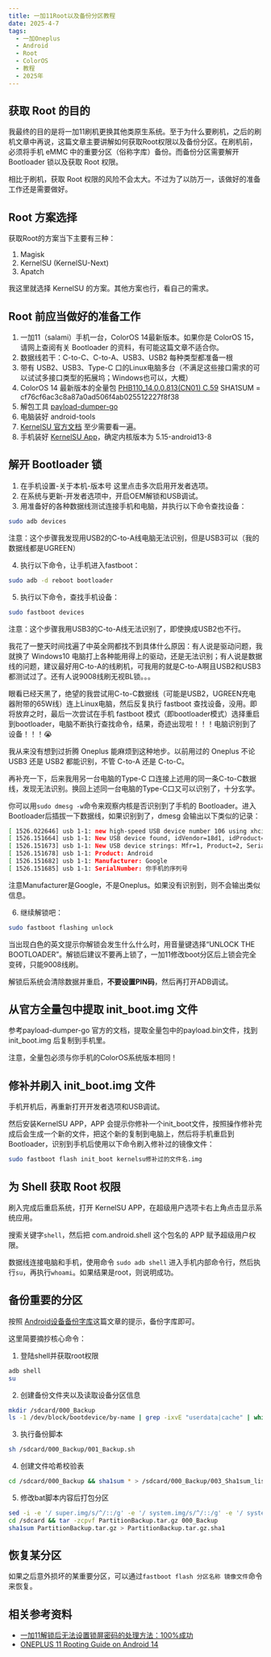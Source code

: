```yaml
---
title: 一加11Root以及备份分区教程
date: 2025-4-7
tags:
  - 一加Oneplus
  - Android
  - Root
  - ColorOS
  - 教程
  - 2025年
---
```


## 获取 Root 的目的

我最终的目的是将一加11刷机更换其他类原生系统。至于为什么要刷机，之后的刷机文章中再说，这篇文章主要讲解如何获取Root权限以及备份分区。在刷机前，必须将手机 eMMC 中的重要分区（俗称字库）备份。而备份分区需要解开 Bootloader 锁以及获取 Root 权限。

相比于刷机，获取 Root 权限的风险不会太大。不过为了以防万一，该做好的准备工作还是需要做好。

## Root 方案选择

获取Root的方案当下主要有三种：

1. Magisk
2. KernelSU (KernelSU-Next)
3. Apatch

我这里就选择 KernelSU 的方案。其他方案也行，看自己的需求。

## Root 前应当做好的准备工作

1. 一加11（salami）手机一台，ColorOS 14最新版本。如果你是 ColorOS 15，请网上查阅有关 Bootloader 的资料，有可能这篇文章不适合你。
2. 数据线若干：C-to-C、C-to-A、USB3、USB2 每种类型都准备一根
3. 带有 USB2、USB3、Type-C 口的Linux电脑多台（不满足这些接口需求的可以试试多接口类型的拓展坞；Windows也可以，大概）
4. ColorOS 14 最新版本的全量包 [PHB110_14.0.0.813(CN01) C.59](<https://yun.daxiaamu.com/OnePlus_Roms/%E4%B8%80%E5%8A%A0OnePlus%2011/ColorOS%20PHB110_14.0.0.813(CN01)%20C.59/>) SHA1SUM = cf76cf6ac3c8a87a0ad506f4ab025512227f8f38
5. 解包工具 [payload-dumper-go](https://github.com/ssut/payload-dumper-go)
6. 电脑装好 android-tools
7. [KernelSU 官方文档](https://kernelsu.org/zh_CN/guide/what-is-kernelsu.html) 至少需要看一遍。
8. 手机装好 [KernelSU App](https://github.com/tiann/KernelSU/releases)，确定内核版本为 5.15-android13-8

## 解开 Bootloader 锁

1. 在手机设置-关于本机-版本号 这里点击多次启用开发者选项。
2. 在系统与更新-开发者选项中，开启OEM解锁和USB调试。
3. 用准备好的各种数据线测试连接手机和电脑，并执行以下命令查找设备：

```bash
sudo adb devices
```

注意：这个步骤我发现用USB2的C-to-A线电脑无法识别，但是USB3可以（我的数据线都是UGREEN）

4. 执行以下命令，让手机进入fastboot：

```bash
sudo adb -d reboot bootloader
```

5. 执行以下命令，查找手机设备：

```bash
sudo fastboot devices
```

注意：这个步骤我用USB3的C-to-A线无法识别了，即使换成USB2也不行。

我花了一整天时间找遍了中英全网都找不到具体什么原因：有人说是驱动问题，我就换了 Windows10 电脑打上各种能用得上的驱动，还是无法识别；有人说是数据线的问题，建议最好用C-to-A的线刷机，可我用的就是C-to-A啊且USB2和USB3都测试过了。还有人说9008线刷无视BL锁。。。

眼看已经天黑了，绝望的我尝试用C-to-C数据线（可能是USB2，UGREEN充电器附带的65W线）连上Linux电脑，然后反复执行 fastboot 查找设备，没用。即将放弃之时，最后一次尝试在手机 fastboot 模式（即bootloader模式）选择重启到bootloader，电脑不断执行查找命令，结果，奇迹出现啦！！！电脑识别到了设备！！！😭

我从来没有想到过折腾 Oneplus 能麻烦到这种地步。以前用过的 Oneplus 不论 USB3 还是 USB2 都能识别，不管 C-to-A 还是 C-to-C。

再补充一下，后来我用另一台电脑的Type-C 口连接上述用的同一条C-to-C数据线，发现无法识别。换回上述同一台电脑的Type-C口又可以识别了，十分玄学。

你可以用`sudo dmesg -w`命令来观察内核是否识别到了手机的 Bootloader。进入Bootloader后插拔一下数据线，如果识别到了，dmesg 会输出以下类似的记录：

```bash
[ 1526.022646] usb 1-1: new high-speed USB device number 106 using xhci_hcd
[ 1526.151664] usb 1-1: New USB device found, idVendor=18d1, idProduct=d00d, bcdDevice= 1.00
[ 1526.151673] usb 1-1: New USB device strings: Mfr=1, Product=2, SerialNumber=3
[ 1526.151678] usb 1-1: Product: Android
[ 1526.151682] usb 1-1: Manufacturer: Google
[ 1526.151685] usb 1-1: SerialNumber: 你手机的序列号
```

注意Manufacturer是Google，不是Oneplus。如果没有识别到，则不会输出类似信息。

6. 继续解锁吧：

```bash
sudo fastboot flashing unlock
```

当出现白色的英文提示你解锁会发生什么什么时，用音量键选择“UNLOCK THE BOOTLOADER”。解锁后建议不要再上锁了，一加11修改boot分区后上锁会完全变砖，只能9008线刷。

解锁后系统会清除数据并重启，**不要设置PIN码**，然后再打开ADB调试。

## 从官方全量包中提取 init_boot.img 文件

参考payload-dumper-go 官方的文档，提取全量包中的payload.bin文件，找到 init_boot.img 后复制到手机里。

注意，全量包必须与你手机的ColorOS系统版本相同！

## 修补并刷入 init_boot.img 文件

手机开机后，再重新打开开发者选项和USB调试。

然后安装KernelSU APP，APP 会提示你修补一个init_boot文件，按照操作修补完成后会生成一个新的文件，把这个新的复制到电脑上，然后将手机重启到Bootloader，识别到手机后使用以下命令刷入修补过的镜像文件：

```bash
sudo fastboot flash init_boot kernelsu修补过的文件名.img
```

## 为 Shell 获取 Root 权限

刷入完成后重启系统，打开 KernelSU APP，在超级用户选项卡右上角点击显示系统应用。

搜索关键字`shell`，然后把 com.android.shell 这个包名的 APP 赋予超级用户权限。

数据线连接电脑和手机，使用命令 `sudo adb shell` 进入手机内部命令行，然后执行`su`，再执行`whoami`。如果结果是root，则说明成功。

## 备份重要的分区

按照 [Android设备备份字库](https://mrwei95.github.io/2024/08/16/Backup-Flash-Memory/)这篇文章的提示，备份字库即可。

这里简要摘抄核心命令：

1. 登陆shell并获取root权限

```bash
adb shell
su
```

2. 创建备份文件夹以及读取设备分区信息

```bash
mkdir /sdcard/000_Backup
ls -1 /dev/block/bootdevice/by-name | grep -ixvE "userdata|cache" | while IFS= read -r name; do echo "dd if=/dev/block/bootdevice/by-name/$name of=/sdcard/000_Backup/$name.img" >> /sdcard/000_Backup/001_Backup.sh; echo "fastboot flash $name $name.img" >> /sdcard/000_Backup/002_Restore.bat; done
```

3. 执行备份脚本

```bash
sh /sdcard/000_Backup/001_Backup.sh
```

4. 创建文件哈希校验表

```bash
cd /sdcard/000_Backup && sha1sum * > /sdcard/000_Backup/003_Sha1sum_list.txt
```

5. 修改bat脚本内容后打包分区

```bash
sed -i -e '/ super.img/s/^/::/g' -e '/ system.img/s/^/::/g' -e '/ system_a.img/s/^/::/g' -e '/ system_b.img/s/^/::/g' -e '/ vendor.img/s/^/::/g' -e '/ vendor_a.img/s/^/::/g' -e '/ vendor_b.img/s/^/::/g' -e '/ mmcblk0.img/s/^/::/g' -e '/ sda.img/s/^/::/g' -e '/ sdb.img/s/^/::/g' -e '/ sdc.img/s/^/::/g' -e '/ sdd.img/s/^/::/g' -e '/ sde.img/s/^/::/g' -e '/ sdf.img/s/^/::/g' -e '/ sdg.img/s/^/::/g' /sdcard/000_Backup/002_Restore.bat
cd /sdcard && tar -zcpvf PartitionBackup.tar.gz 000_Backup
sha1sum PartitionBackup.tar.gz > PartitionBackup.tar.gz.sha1
```

## 恢复某分区

如果之后意外损坏的某重要分区，可以通过`fastboot flash 分区名称 镜像文件`命令来恢复。

## 相关参考资料

- [一加11解锁后无法设置锁屏密码的处理方法：100%成功](https://www.daxiaamu.com/7601/)
- [ONEPLUS 11 Rooting Guide on Android 14](https://xdaforums.com/t/oneplus-11-rooting-guide-on-android-14.4632983/)
